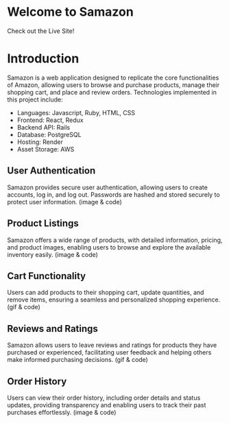 # Welcome to Samazon

Check out the Live Site!

# Introduction
Samazon is a web application designed to replicate the core functionalities of Amazon, allowing users to browse and purchase products, manage their shopping cart, and place and review orders. Technologies implemented in this project include: 
- Languages: Javascript, Ruby, HTML, CSS
- Frontend: React, Redux
- Backend API: Rails
- Database: PostgreSQL
- Hosting: Render
- Asset Storage: AWS


## User Authentication
Samazon provides secure user authentication, allowing users to create accounts, log in, and log out. Passwords are hashed and stored securely to protect user information.
(image & code)

## Product Listings
Samazon offers a wide range of products, with detailed information, pricing, and product images, enabling users to browse and explore the available inventory easily.
(image & code)

## Cart Functionality
Users can add products to their shopping cart, update quantities, and remove items, ensuring a seamless and personalized shopping experience.
(gif & code)

## Reviews and Ratings
Samazon allows users to leave reviews and ratings for products they have purchased or experienced, facilitating user feedback and helping others make informed purchasing decisions.
(gif & code)

## Order History
Users can view their order history, including order details and status updates, providing transparency and enabling users to track their past purchases effortlessly.
(image & code)



